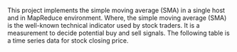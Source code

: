 This project implements the simple moving average (SMA) in a single host and in MapReduce
environment.
Where, the simple moving average (SMA) is the well-known technical indicator used by stock
traders. It is a measurement to decide potential buy and sell signals. The following table is a time
series data for stock closing price.
